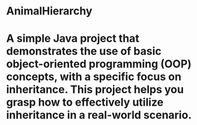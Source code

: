 # AnimalHierarchy
# A simple Java project that demonstrates the use of basic object-oriented programming (OOP) concepts, with a specific focus on inheritance. This project helps you grasp how to effectively utilize inheritance in a real-world scenario.
